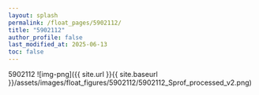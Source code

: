 ```yaml
---
layout: splash
permalink: /float_pages/5902112/
title: "5902112"
author_profile: false
last_modified_at: 2025-06-13
toc: false
---
```

 
5902112
![img-png]({{ site.url }}{{ site.baseurl }}/assets/images/float_figures/5902112/5902112_Sprof_processed_v2.png)